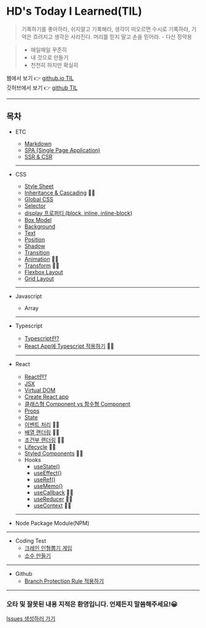 # HD's Today I Learned(TIL)

> 기록하기를 좋아하라, 쉬지말고 기록해라, 생각이 떠오르면 수시로 기록하라, 기억은 흐려지고 생각은 사라진다. 머리를 믿지 말고 손을 믿어라. - 다산 정약용

> - 매일매일 꾸준히
> - 내 것으로 만들기
> - 천천히 하지만 확실히

웹에서 보기 👉 [github.io TIL](https://nlom0218.github.io/TIL/)  
깃허브에서 보기 👉 [github TIL](https://github.com/nlom0218/TIL)

---

## 목차

- ETC

  - [Markdown](/ETC/Markdown.md)
  - [SPA (Single Page Application)](/ETC/SPA.md)
  - [SSR & CSR](/ETC/CSRSSR.md)

  ***

- CSS

  - [Style Sheet](/CSS/StyleSheet.md)
  - [Inheritance & Cascading](/CSS/InheritanceCascading.md) 🧑‍💻
  - [Global CSS](/CSS/GlobalCSS.md)
  - [Selector](/CSS/Selector.md)
  - [display 프로퍼티 (block, inline, inline-block)](/CSS/Display.md)
  - [Box Model](/CSS/BoxModel.md)
  - [Background](/CSS/Background.md)
  - [Text](/CSS/Text.md)
  - [Position](/CSS/Position.md)
  - [Shadow](/CSS/Shadow.md)
  - [Transition](/CSS/Transition.md)
  - [Animation](/CSS/Animation.md) 🧑‍💻
  - [Transform](/CSS/Transform.md) 🧑‍💻
  - [Flexbox Layout](/CSS/Flex.md)
  - [Grid Layout](/CSS/Grid.md)

  ***

- Javascript

  - Array

  ***

- Typescript

  - [Typescript란?](/Typescript/Typescript.md)
  - [React App에 Typescript 적용하기]() 🧑‍💻

  ***

- React

  - [React란?](/REACT/WhatIsReact.md)
  - [JSX](/REACT/JSX.md)
  - [Virtual DOM](/REACT/VirtualDOM.md)
  - [Create React app](/REACT/CreateReactApp.md)
  - [클래스형 Component vs 함수형 Component](/REACT/Component.md)
  - [Props](/REACT/Props.md)
  - [State](/REACT/State.md)
  - [이벤트 처리](/REACT/Event.md) 🧑‍💻
  - [배열 랜더링]() 🧑‍💻
  - [조건부 랜더링]() 🧑‍💻
  - [Lifecycle]() 🧑‍💻
  - [Styled Components]() 🧑‍💻
  - Hooks
    - [useState()](/REACT/UseState.md)
    - [useEffect()](/REACT/UseEffect.md)
    - [useRef()](/REACT/UseRef.md)
    - [useMemo()](/REACT/UseMemo.md)
    - [useCallback]() 🧑‍💻
    - [useReducer]() 🧑‍💻
    - [useContext]() 🧑‍💻

  ***

- Node Package Module(NPM)

---

- Coding Test
  - [크레인 인형뽑기 게임](/CodingTest/programmers_crane-puppet-game.md)
  - [소수 만들기](/CodingTest/programmers_make-prime-number.md)

---

- Github
  - [Branch Protection Rule 적용하기](/Github/ProtectionBranch.md)

---

### 오타 및 잘못된 내용 지적은 환영입니다. 언제든지 말씀해주세요!😀

[Issues 생성하러 가기](https://github.com/nlom0218/TIL/issues)
